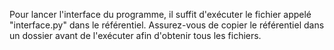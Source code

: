 Pour lancer l'interface du programme, il suffit d'exécuter le fichier appelé "interface.py" dans le référentiel. 
Assurez-vous de copier le référentiel dans un dossier avant de l'exécuter afin d'obtenir tous les fichiers.

